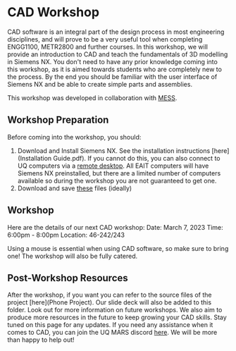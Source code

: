 # CAD Workshop

CAD software is an integral part of the design process in most engineering disciplines, and will prove to be a very useful tool when completing ENGG1100, METR2800 and further courses. In this workshop, we will provide an introduction to CAD and teach the fundamentals of 3D modelling in Siemens NX. You don't need to have any prior knowledge coming into this workshop, as it is aimed towards students who are completely new to the process. By the end you should be familiar with the user interface of Siemens NX and be able to create simple parts and assemblies.

This workshop was developed in collaboration with [MESS](https://www.facebook.com/messuq/). 

## Workshop Preparation
Before coming into the workshop, you should:
1. Download and Install Siemens NX. See the installation instructions [here](Installation Guide.pdf). If you cannot do this, you can also connect to UQ computers via a [remote desktop](https://student.eait.uq.edu.au/infrastructure/remote-access/rdp.html). All EAIT computers will have Siemens NX preinstalled, but there are a limited number of computers available so during the workshop you are not guaranteed to get one.
2. Download and save [these](assets) files (ideally)

## Workshop
Here are the details of our next CAD workshop:
    Date: March 7, 2023
    Time: 6:00pm - 8:00pm
    Location: 46-242/243

Using a mouse is essential when using CAD software, so make sure to bring one! The workshop will also be fully catered.
## Post-Workshop Resources
After the workshop, if you want you can refer to the source files of the project [here](Phone Project). Our slide deck will also be added to this folder.
Look out for more information on future workshops. We also aim to produce more resources in the future to keep growing your CAD skills. Stay tuned on this page for any updates.
If you need any assistance when it comes to CAD, you can join the UQ MARS discord [here](https://discord.gg/AaGMcpNT). We will be more than happy to help out!